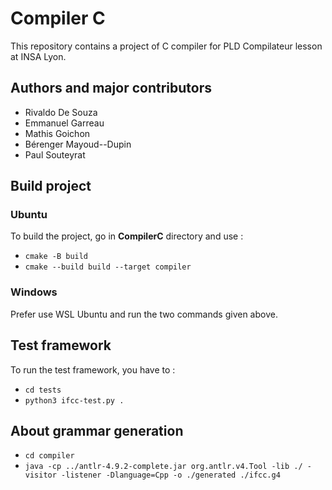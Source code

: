 # Compiler C

This repository contains a project of C compiler for PLD Compilateur lesson at INSA Lyon.

## Authors and major contributors

* Rivaldo De Souza
* Emmanuel Garreau
* Mathis Goichon
* Bérenger Mayoud--Dupin
* Paul Souteyrat

## Build project

### Ubuntu

To build the project, go in **CompilerC** directory and use :

* `cmake -B build`
* `cmake --build build --target compiler`

### Windows

Prefer use WSL Ubuntu and run the two commands given above.

## Test framework

To run the test framework, you have to :
* `cd tests`
* `python3 ifcc-test.py .`

## About grammar generation

* `cd compiler`
* `java -cp ../antlr-4.9.2-complete.jar org.antlr.v4.Tool -lib ./ -visitor -listener -Dlanguage=Cpp -o ./generated ./ifcc.g4`
